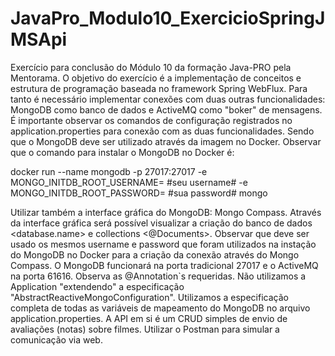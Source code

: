 # JavaPro_Modulo10_ExercicioSpringJMSApi
Exercício para conclusão do Módulo 10 da formação Java-PRO pela Mentorama. 
O objetivo do exercício é a implementação de conceitos e estrutura de programação baseada no framework Spring WebFlux. 
Para tanto é necessário implementar conexões com duas outras funcionalidades: MongoDB como banco de dados e ActiveMQ como "boker" de mensagens.
É importante observar os comandos de configuração registrados no application.properties para conexão com as duas funcionalidades. 
Sendo que o MongoDB deve ser utilizado através da imagem no Docker. 
Observar que o comando para instalar o MongoDB no Docker é:

docker run --name mongodb -p 27017:27017 -e MONGO_INITDB_ROOT_USERNAME= #seu username# -e MONGO_INITDB_ROOT_PASSWORD= #sua password# mongo

Utilizar também a interface gráfica do MongoDB: Mongo Compass. Através da interface gráfica será possível visualizar a criação do banco de dados <database.name>
e collections <@Documents>. Observar que deve ser usado os mesmos username e password que foram utilizados na instação do MongoDB no Docker para a criação
da conexão através do Mongo Compass.
O MongoDB funcionará na porta tradicional 27017 e o ActiveMQ na porta 61616.
Observa as @Annotation`s requeridas.
Não utilizamos a Application "extendendo" a especificação "AbstractReactiveMongoConfiguration". Utilizamos a especificação completa de todas as variáveis de 
mapeamento do MongoDB no arquivo application.properties.
A API em si é um CRUD simples de envio de avaliações (notas) sobre filmes.
Utilizar o Postman para simular a comunicação via web.
